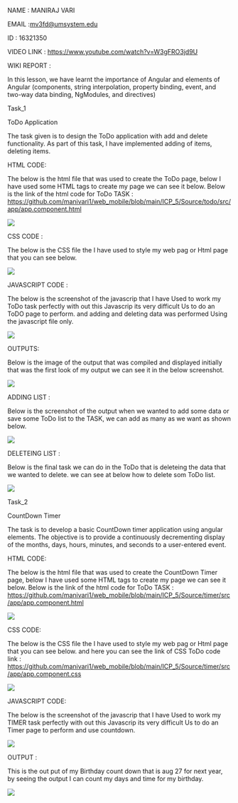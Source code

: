 NAME : MANIRAJ VARI

EMAIL :mv3fd@umsystem.edu

ID : 16321350

VIDEO LINK : https://www.youtube.com/watch?v=W3gFRO3jd9U

WIKI REPORT :


In this lesson, we have learnt the importance of Angular and elements of Angular (components, string interpolation, property binding, event, and two-way data binding, NgModules, and directives)

Task_1

ToDo Application

The task given is to design the ToDo application with add and delete functionality. As part of this task, I have implemented adding of items, deleting items.

HTML CODE:

 The below is the html file that was used to create the ToDo page, below I have used some HTML tags to create my page we can see it below. Below is the link of the html code for ToDo TASK : https://github.com/manivari1/web_mobile/blob/main/ICP_5/Source/todo/src/app/app.component.html

![](https://github.com/UMKC-APL-WebMobileProgramming/ICP5-manivari1/blob/a19a7baa2c8b1d4202848d9c65a835c7aca475ed/ICP_5/Documentation/TODOHTML.png)

CSS CODE : 

The below is the CSS file the I have used to style my web pag or Html page that you can see below.

![](https://github.com/UMKC-APL-WebMobileProgramming/ICP5-manivari1/blob/a19a7baa2c8b1d4202848d9c65a835c7aca475ed/ICP_5/Documentation/TODOCSS.png)

JAVASCRIPT CODE :

The below is the screenshot of the javascrip that I have Used to work my ToDo task perfectly with out this Javascrip its very difficult Us to do an ToDO page to perform. and adding and deleting data was performed Using the javascript file only.

![](https://github.com/UMKC-APL-WebMobileProgramming/ICP5-manivari1/blob/31dbc16dc51135ba2cf5fac1db47eb005f70a7a5/ICP_5/Documentation/JS.png)

OUTPUTS:

Below is the image of the output that was compiled and displayed initially that was the first look of my output we can see it in the below screenshot.


![](https://github.com/UMKC-APL-WebMobileProgramming/ICP5-manivari1/blob/a19a7baa2c8b1d4202848d9c65a835c7aca475ed/ICP_5/Documentation/OP1.png)

ADDING LIST :

Below is the screenshot of the output when we wanted to add some data or save some ToDo list to the TASK, we can add as many as we want as shown below.


![](https://github.com/UMKC-APL-WebMobileProgramming/ICP5-manivari1/blob/a19a7baa2c8b1d4202848d9c65a835c7aca475ed/ICP_5/Documentation/OP2.png)

DELETEING LIST :

Below is the final task we can do in the ToDo that is deleteing the data that we wanted to delete. we can see at below how to delete som ToDo list.


![](https://github.com/UMKC-APL-WebMobileProgramming/ICP5-manivari1/blob/a19a7baa2c8b1d4202848d9c65a835c7aca475ed/ICP_5/Documentation/OP3.png)

Task_2

CountDown Timer

The task is to develop a basic CountDown timer application using angular elements. The objective is to provide a continuously decrementing display of the months, days, hours, minutes, and seconds to a user-entered event.

HTML CODE:

 The below is the html file that was used to create the CountDown Timer page, below I have used some HTML tags to create my page we can see it below. Below is the link of the html code for ToDo TASK : https://github.com/manivari1/web_mobile/blob/main/ICP_5/Source/timer/src/app/app.component.html


![](https://github.com/UMKC-APL-WebMobileProgramming/ICP5-manivari1/blob/a19a7baa2c8b1d4202848d9c65a835c7aca475ed/ICP_5/Documentation/htmltodo.png)

CSS CODE:

The below is the CSS file the I have used to style my web pag or Html page that you can see below. and here you can see the link of CSS ToDo code link : https://github.com/manivari1/web_mobile/blob/main/ICP_5/Source/timer/src/app/app.component.css


![](https://github.com/UMKC-APL-WebMobileProgramming/ICP5-manivari1/blob/a19a7baa2c8b1d4202848d9c65a835c7aca475ed/ICP_5/Documentation/csstodo.png)

JAVASCRIPT CODE:

The below is the screenshot of the javascrip that I have Used to work my TIMER task perfectly with out this Javascrip its very difficult Us to do an Timer page to perform and use countdown.

![](https://github.com/UMKC-APL-WebMobileProgramming/ICP5-manivari1/blob/a19a7baa2c8b1d4202848d9c65a835c7aca475ed/ICP_5/Documentation/jstodo.png)

OUTPUT :

This is the out put of my Birthday count down that is aug 27 for next year, by seeing the output I can count my days and time for my birthday.

![](https://github.com/UMKC-APL-WebMobileProgramming/ICP5-manivari1/blob/a19a7baa2c8b1d4202848d9c65a835c7aca475ed/ICP_5/Documentation/outtodo.png)

